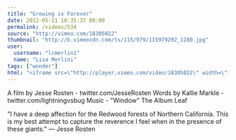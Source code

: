 ```yaml
---
title: "Growing is Forever"
date: 2012-05-21 18:35:37 00:00
permalink: /videos/534
source: "http://vimeo.com/18305022"
thumbnail: "http://b.vimeocdn.com/ts/115/979/115979292_1280.jpg"
user:
  username: "lcmerlini"
  name: "Lisa Merlini"
tags: ["wonder"]
html: "<iframe src=\"http://player.vimeo.com/video/18305022\" width=\"1280\" height=\"720\" frameborder=\"0\" webkitallowfullscreen mozallowfullscreen allowfullscreen></iframe>"
---
```


A film by Jesse Rosten - twitter.com/JesseRosten
Words by Kallie Markle - twitter.com/lightningvsbug
Music - "Window" The Album Leaf

"I have a deep affection for the Redwood forests of Northern California. This is my best attempt to capture the reverence I feel when in the presence of these giants." — Jesse Rosten